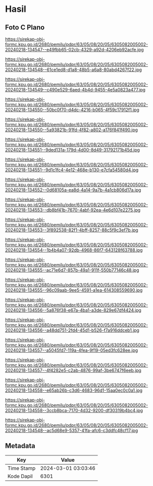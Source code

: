 # Hasil

## Foto C Plano

https://sirekap-obj-formc.kpu.go.id/2680/pemilu/pdpr/63/05/08/20/05/6305082005002-20240218-134547--e49fbb65-02cb-4329-a92d-4206eb92acfe.jpg

https://sirekap-obj-formc.kpu.go.id/2680/pemilu/pdpr/63/05/08/20/05/6305082005002-20240218-134548--61ce1ed8-d1a8-48b5-a6a8-80abd4267f22.jpg

https://sirekap-obj-formc.kpu.go.id/2680/pemilu/pdpr/63/05/08/20/05/6305082005002-20240218-134549--c490e529-6aed-4b4d-9455-4e5a0823a477.jpg

https://sirekap-obj-formc.kpu.go.id/2680/pemilu/pdpr/63/05/08/20/05/6305082005002-20240218-134550--50bc0f70-d4dc-4216-b065-4f59c17912f1.jpg

https://sirekap-obj-formc.kpu.go.id/2680/pemilu/pdpr/63/05/08/20/05/6305082005002-20240218-134550--5a93821b-91fd-4f82-a802-a176f841f490.jpg

https://sirekap-obj-formc.kpu.go.id/2680/pemilu/pdpr/63/05/08/20/05/6305082005002-20240218-134551--9ded131a-179d-4d00-8d49-31792171b45d.jpg

https://sirekap-obj-formc.kpu.go.id/2680/pemilu/pdpr/63/05/08/20/05/6305082005002-20240218-134551--9d1c1fc4-4e12-468e-b130-e7cfa54580d4.jpg

https://sirekap-obj-formc.kpu.go.id/2680/pemilu/pdpr/63/05/08/20/05/6305082005002-20240218-134552--0d68105a-ea8d-4a14-9a7b-4a1cb806d17a.jpg

https://sirekap-obj-formc.kpu.go.id/2680/pemilu/pdpr/63/05/08/20/05/6305082005002-20240218-134553--db8bf41b-7670-4abf-92ea-4e6d107e2275.jpg

https://sirekap-obj-formc.kpu.go.id/2680/pemilu/pdpr/63/05/08/20/05/6305082005002-20240218-134553--3f892538-82f1-4bff-8257-88c5f9c3ef7b.jpg

https://sirekap-obj-formc.kpu.go.id/2680/pemilu/pdpr/63/05/08/20/05/6305082005002-20240218-134554--1b4b4a07-92db-4968-86f7-643128f63788.jpg

https://sirekap-obj-formc.kpu.go.id/2680/pemilu/pdpr/63/05/08/20/05/6305082005002-20240218-134555--ac71e6d7-857b-49a1-911f-550b77146c48.jpg

https://sirekap-obj-formc.kpu.go.id/2680/pemilu/pdpr/63/05/08/20/05/6305082005002-20240218-134555--96c09aab-9ee5-4591-a1ea-614308559690.jpg

https://sirekap-obj-formc.kpu.go.id/2680/pemilu/pdpr/63/05/08/20/05/6305082005002-20240218-134556--5a876f38-e67a-4ba1-a3de-829e67df4424.jpg

https://sirekap-obj-formc.kpu.go.id/2680/pemilu/pdpr/63/05/08/20/05/6305082005002-20240218-134556--a48dd751-2fd4-45d1-b526-f7a916ddceb1.jpg

https://sirekap-obj-formc.kpu.go.id/2680/pemilu/pdpr/63/05/08/20/05/6305082005002-20240218-134557--a5045fd7-119a-4fea-9f19-05ed3fc628ee.jpg

https://sirekap-obj-formc.kpu.go.id/2680/pemilu/pdpr/63/05/08/20/05/6305082005002-20240218-134557--4f4282e5-c2ab-4876-99af-3be6747f6eeb.jpg

https://sirekap-obj-formc.kpu.go.id/2680/pemilu/pdpr/63/05/08/20/05/6305082005002-20240218-134558--e65ab26b-c3d6-4683-96d1-15aa0ec0c0a1.jpg

https://sirekap-obj-formc.kpu.go.id/2680/pemilu/pdpr/63/05/08/20/05/6305082005002-20240218-134558--3ccb8bca-7170-4d32-9200-df30319b4bc4.jpg

https://sirekap-obj-formc.kpu.go.id/2680/pemilu/pdpr/63/05/08/20/05/6305082005002-20240218-134548--ac5d68e9-5357-41fa-afc6-c3ddfc48cf17.jpg


## Metadata

| Key        | Value               |
| ---------- | ------------------- |
| Time Stamp | 2024-03-01 03:03:46 |
| Kode Dapil | 6301                |



